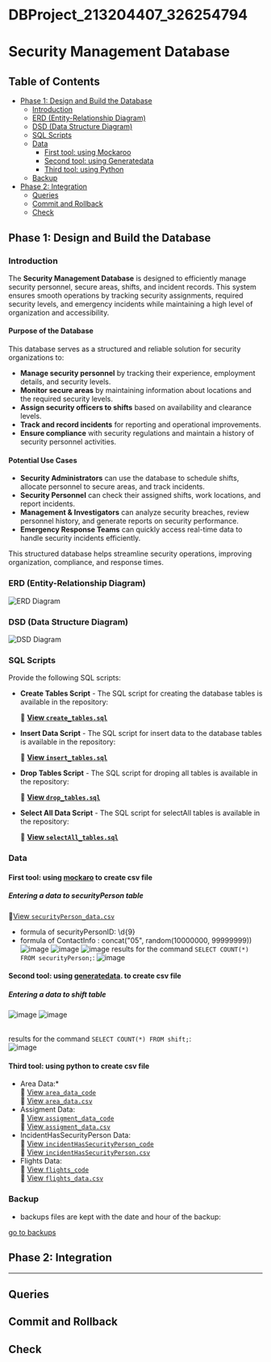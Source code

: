 # DBProject_213204407_326254794


# Security Management Database

## Table of Contents 

- [Phase 1: Design and Build the Database](#phase-1-design-and-build-the-database)  
  - [Introduction](#introduction)  
  - [ERD (Entity-Relationship Diagram)](#erd-entity-relationship-diagram)  
  - [DSD (Data Structure Diagram)](#dsd-data-structure-diagram)  
  - [SQL Scripts](#sql-scripts)  
  - [Data](#data)
    - [First tool: using Mockaroo](#first-tool-using-mockaro-to-create-csv-file) 
    - [Second tool: using Generatedata](#second-tool-using-generatedata-to-create-csv-file)  
    - [Third tool: using Python](#third-tool-using-python-to-create-csv-file) 
  - [Backup](#backup)  
- [Phase 2: Integration](#phase-2-integration)
   - [Queries](#queries)
  - [Commit and Rollback](#commit-and-rollback)
  - [Check](#check)

## Phase 1: Design and Build the Database  
### Introduction
The **Security Management Database** is designed to efficiently manage security personnel, secure areas, shifts, and incident records. This system ensures smooth operations by tracking security assignments, required security levels, and emergency incidents while maintaining a high level of organization and accessibility.

#### **Purpose of the Database**
This database serves as a structured and reliable solution for security organizations to:  
- **Manage security personnel** by tracking their experience, employment details, and security levels.  
- **Monitor secure areas** by maintaining information about locations and the required security levels.  
- **Assign security officers to shifts** based on availability and clearance levels.  
- **Track and record incidents** for reporting and operational improvements.  
- **Ensure compliance** with security regulations and maintain a history of security personnel activities.  

#### **Potential Use Cases**
- **Security Administrators** can use the database to schedule shifts, allocate personnel to secure areas, and track incidents.  
- **Security Personnel** can check their assigned shifts, work locations, and report incidents.  
- **Management & Investigators** can analyze security breaches, review personnel history, and generate reports on security performance.  
- **Emergency Response Teams** can quickly access real-time data to handle security incidents efficiently.  

This structured database helps streamline security operations, improving organization, compliance, and response times.
###  ERD (Entity-Relationship Diagram)    
![ERD Diagram](DBProject/partA/ERDAndDSDFiles/erd.png)  

###  DSD (Data Structure Diagram)   
![DSD Diagram](DBProject/partA/ERDAndDSDFiles/dsd.png)  

###  SQL Scripts  
Provide the following SQL scripts:  
- **Create Tables Script** - The SQL script for creating the database tables is available in the repository:  

     📌 **[View `create_tables.sql`](DBProject/partA/Scripts/SecurityCreateTable.sql)**  

- **Insert Data Script** - The SQL script for insert data to the database tables is available in the repository:  

    📌 **[View `insert_tables.sql`](DBProject/partA/Scripts/SecurityInserts.sql)**  
 
- **Drop Tables Script** - The SQL script for droping all tables is available in the repository:  

    📌 **[View `drop_tables.sql`](DBProject/partA/Scripts/SecurityDropTable.sql)**  

- **Select All Data Script**  - The SQL script for selectAll tables is available in the repository:  

    📌 **[View `selectAll_tables.sql`](DBProject/partA/Scripts/SecuritySelectAll.sql)**  
  
###  Data  
####  First tool: using [mockaro](https://www.mockaroo.com/) to create csv file
#####  Entering a data to securityPerson table
📌[View `securityPerson_data.csv`](DBProject/partA/MockData/SecurityPerson.csv)
- formula of securityPersonID: \d{9}
- formula of ContactInfo : concat("05", random(10000000, 99999999))
![image](DBProject/partA/MockData/mock_1.png)
![image](DBProject/partA/MockData/mock_2.png)
![image](DBProject/partA/MockData/mock_3.png)
results for  the command `SELECT COUNT(*) FROM securityPerson;`:
![image](DBProject/partA/MockData/mock_4.png)

####  Second tool: using [generatedata](https://generatedata.com/generator). to create csv file 
#####  Entering a data to shift table
![image](DBProject/partA/GenerateData/gen_1.png)
![image](DBProject/partA/GenerateData/gen_2.png)
<br><br>


results for  the command `SELECT COUNT(*) FROM shift;`:
<br>
![image](DBProject/partA/GenerateData/gen_3.png)


####  Third tool: using python to create csv file

- Area Data:*
  <br>
   📌 [View `area_data_code`](DBProject/partA/PythonData/area_data_python.py)
  <br>
   📌 [View `area_data.csv`](DBProject/partA/PythonData/area.csv)
- Assigment Data:
  <br>
    📌 [View `assigment_data_code`](DBProject/partA/PythonData/assignmentPython.py)
  <br>
    📌 [View `assigment_data.csv`](DBProject/partA/PythonData/assignment.csv)
- IncidentHasSecurityPerson Data:
    <br>
   📌 [View `incidentHasSecurityPerson_code`](DBProject/partA/PythonData/Incident_Has_SecurityPerson.py)
  <br>
   📌 [View `incidentHasSecurityPerson.csv`](DBProject/partA/PythonData/Incident_Has_SecurityPerson.csv)
 - Flights Data:
    <br>
   📌 [View `flights_code`](DBProject/partA/PythonData/flightPython.py)
   <br>
   📌 [View `flights_data.csv`](DBProject/partA/PythonData/flights.csv)
   
  



### Backup 
-   backups files are kept with the date and hour of the backup:  

[go to backups](DBProject/partA/Backup)



## Phase 2: Integration 


---

## Queries

## Commit and Rollback

## Check

  




